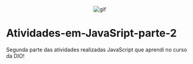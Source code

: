 <div align="center">
  <img src="https://media.tenor.com/Xq9lCftr1-oAAAAi/neko-hearts.gif](https://media.tenor.com/TReUojNlZ6wAAAAi/js-javascript.gif" alt="gif">
</div>

# Atividades-em-JavaSript-parte-2
Segunda parte das atividades realizadas JavaScript que aprendi no curso da DIO!
